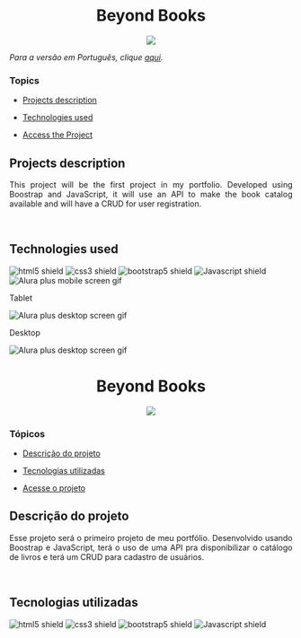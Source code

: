 
<h1 align='center'> Beyond Books </h1>

<div align='center'>
	<img src="http://img.shields.io/static/v1?label=STATUS&message=DEVELOPING&color=yellow&style=for-the-badge"/>
</div>


_Para a versão em Português, clique [aqui](#portuguese)._


### Topics

- [Projects description](#projects-description)

- [Technologies used](#technologies-used)

<!--- [What I learned](#what-I-learned) -->

- [Access the Project](#access-the-project) 


## Projects description

<p align="justify">
 This project will be the first project in my portfolio. Developed using Boostrap and JavaScript, it will use an API to make the book catalog available and will have a CRUD for user registration.
</p>
<br>

## Technologies used

<div>
  <img src="https://img.shields.io/badge/HTML5-E34F26?style=for-the-badge&logo=html5&logoColor=white" alt="html5 shield"/>
  <img src="https://img.shields.io/badge/CSS3-1572B6?style=for-the-badge&logo=css3&logoColor=white" alt="css3 shield"/>
  <img src="https://img.shields.io/badge/BOOTSTRAP5-7836F9?style=for-the-badge&logo=bootstrap&logoColor=white" alt="bootstrap5 shield"/>
  <img src="https://img.shields.io/badge/JavaScript-F7DF1E?style=for-the-badge&logo=javascript&logoColor=black" alt="Javascript shield"/>
</div>

<!--## What I learned

- ;


## Access the Project

You can [access the project here](https://bookstore-gray.vercel.app/) 

Mobile -->

<img src="./src/alura-plus-mobile-screen.gif" alt="Alura plus mobile screen gif">

Tablet 

<img src="./src/alura-plus-tablet-screen.gif" alt="Alura plus desktop screen gif">

Desktop 

<img src="./src/alura-plus-desktop-screen.gif" alt="Alura plus desktop screen gif">


<div id="portuguese">


<h1 align='center'> Beyond Books </h1>


<div align='center'>
	<img src="http://img.shields.io/static/v1?label=STATUS&message=DEVELOPING&color=yellow&style=for-the-badge"/>
</div>


### Tópicos 

- [Descrição do projeto](#descrição-do-projeto)

- [Tecnologias utilizadas](#tecnologias-utilizadas)

<!--- [O que aprendi](#o-que-aprendi) -->

- [Acesse o projeto](#acesse-o-projeto) 


## Descrição do projeto 

<p align="justify">
Esse projeto será o primeiro projeto de meu portfólio. Desenvolvido usando Boostrap e JavaScript, terá o uso de uma API pra disponibilizar o catálogo de livros e terá um CRUD para cadastro de usuários. 
</p>

<br>

## Tecnologias utilizadas

<div>
  <img src="https://img.shields.io/badge/HTML5-E34F26?style=for-the-badge&logo=html5&logoColor=white" alt="html5 shield"/>
  <img src="https://img.shields.io/badge/CSS3-1572B6?style=for-the-badge&logo=css3&logoColor=white" alt="css3 shield"/>
  <img src="https://img.shields.io/badge/BOOTSTRAP5-7836F9?style=for-the-badge&logo=bootstrap&logoColor=white" alt="bootstrap5 shield"/>
  <img src="https://img.shields.io/badge/JavaScript-F7DF1E?style=for-the-badge&logo=javascript&logoColor=black" alt="Javascript shield"/>
</div>

<br>
<!-- ## O que aprendi

- 

<br>
## Acesse o projeto

Você pode [acessar o projeto aqui](https://bookstore-gray.vercel.app/) 

Mobile -->

<img src="./src/alura-plus-mobile-screen.gif" alt="mobile screen gif">

Tablet 

<img src="./src/alura-plus-tablet-screen.gif" alt="desktop screen gif">

Desktop 

<img src="./src/alura-plus-desktop-screen.gif" alt="desktop screen gif">

<br>
<hr>

Developed with 🧡 by me!  [Carol Vilar](https://www.linkedin.com/in/carolinebarbosavilar/)
